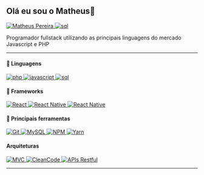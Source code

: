 ## Olá eu sou o Matheus👋


<!--
[![Site Badge](https://img.shields.io/badge/%20-site%20pessoal-blueviolet)](https://site/)
-->
<a href="mailto:matheus.tecinfor98@gmail.com" target="_blank">
      <img alt="Matheus Pereira" src="https://img.shields.io/badge/-Gmail-5659EB?style=for-the-badge&logo=Gmail&logoColor=white&link=mailto:matheus.tecinfor98@gmail.com" />
</a>
<a href="https://api.whatsapp.com/send?phone=5511976048255" target="_blank">
      <img alt="sql" src="https://img.shields.io/badge/whatsapp-00E676.svg?style=for-the-badge&logo=whatsapp&logoColor=white" />
</a>


Programador fullstack utilizando as principais linguagens do mercado Javascript e PHP

---
####  :speech_balloon: Linguagens
<a href="#">
      <img alt="php" src="https://img.shields.io/badge/php-039BE5.svg?style=for-the-badge&logo=php&logoColor=white" />
</a>
<a href="#">
      <img alt="javascript" src="https://img.shields.io/badge/JavaScript-F7DF1E.svg?style=for-the-badge&logo=javascript&logoColor=white" />
</a>
<a href="#">
      <img alt="sql" src="https://img.shields.io/badge/sql-0076D0.svg?style=for-the-badge&logo=sql&logoColor=white" />
</a>


#### :hammer: Frameworks
<a href="#">
      <img alt="React" src="https://img.shields.io/badge/react-36B2C8.svg?style=for-the-badge&logo=react&logoColor=white" />
</a>
<a href="#">
      <img alt="React Native" src="https://img.shields.io/badge/react Native-00D2F8.svg?style=for-the-badge&logo=react&logoColor=white" />
</a>
<a href="#">
      <img alt="React Native" src="https://img.shields.io/badge/laravel-ff2d20.svg?style=for-the-badge&logo=laravel&logoColor=white" />
</a>


#### :wrench: Principais ferramentas

<a href="#">
      <img alt="Git" src="https://img.shields.io/badge/Git-F05032.svg?style=for-the-badge&logo=git&logoColor=white" />
</a>
<a href="#">
      <img alt="MySQL" src="https://img.shields.io/badge/MySQL-4479A1.svg?style=for-the-badge&logo=mysql&logoColor=white" />
</a>
<a href="#">
      <img alt="NPM" src="https://img.shields.io/badge/NPM-CB3837.svg?style=for-the-badge&logo=npm&logoColor=white" />
</a>
<a href="#">
      <img alt="Yarn" src="https://img.shields.io/badge/Yarn-2C8EBB.svg?style=for-the-badge&logo=yarn&logoColor=white" />
</a>



#### Arquiteturas

<p align="left">
<a href="#">
      <img alt="MVC" src="https://img.shields.io/badge/MVC-gray.svg?style=for-the-badge" />
</a>
<a href="#">
      <img alt="CleanCode" src="https://img.shields.io/badge/CleanCode-gray.svg?style=for-the-badge" />
</a>
<a href="#">
      <img alt="APIs Restful" src="https://img.shields.io/badge/APIs%20Restful-gray.svg?style=for-the-badge" />
</a>
</p>

---
</br>
</br>
